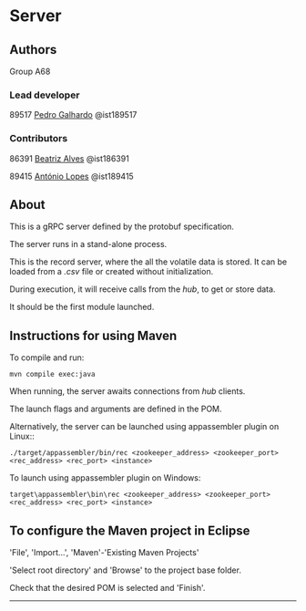 # Server


## Authors

Group A68

### Lead developer 

89517 [Pedro Galhardo](mailto:pedro.galhardo@tecnico.ulisboa.pt) @ist189517

### Contributors

86391 [Beatriz Alves](mailto:beatriz.alves@tecnico.ulisboa.pt) @ist186391

89415 [António Lopes](mailto:antoniocarlosptsl@tecnico.ulisboa.pt) @ist189415

## About

This is a gRPC server defined by the protobuf specification.

The server runs in a stand-alone process.

This is the record server, where the all the volatile data is stored. It can be loaded from a *.csv* file or created without initialization. 

During execution, it will receive calls from the *hub*, to get or store data. 

It should be the first module launched.


## Instructions for using Maven

To compile and run:

```
mvn compile exec:java
```

When running, the server awaits connections from *hub* clients.

The launch flags and arguments are defined in the POM.

Alternatively, the server can be launched using appassembler plugin on Linux::

```
./target/appassembler/bin/rec <zookeeper_address> <zookeeper_port> <rec_address> <rec_port> <instance>
```

To launch using appassembler plugin on Windows:
```
target\appassembler\bin\rec <zookeeper_address> <zookeeper_port> <rec_address> <rec_port> <instance>
```

## To configure the Maven project in Eclipse

'File', 'Import...', 'Maven'-'Existing Maven Projects'

'Select root directory' and 'Browse' to the project base folder.

Check that the desired POM is selected and 'Finish'.


----

